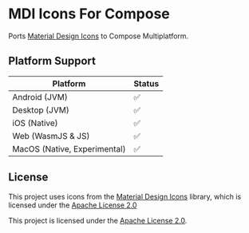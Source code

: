 # MDI Icons For Compose

Ports [Material Design Icons](https://pictogrammers.com/library/mdi/) to Compose Multiplatform.

## Platform Support

| Platform                     | Status |
|------------------------------|--------|
| Android (JVM)                | ✅      |
| Desktop (JVM)                | ✅      |
| iOS  (Native)                | ✅      |
| Web  (WasmJS & JS)           | ✅      |
| MacOS (Native, Experimental) | ✅      |


## License

This project uses icons from the [Material Design Icons](https://pictogrammers.com/library/mdi/) library, which is
licensed under the [Apache License 2.0](https://pictogrammers.com/docs/general/license/)

This project is licensed under the [Apache License 2.0](./LICENSE).